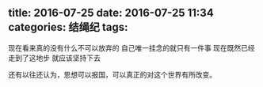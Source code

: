 title: 2016-07-25
date: 2016-07-25 11:34
categories: 结绳纪
tags:
---

现在看来真的没有什么不可以放弃的
自己唯一挂念的就只有一件事
现在既然已经走到了这地步
就应该坚持下去

还有以往还认为，思想可以报国，可以真正的对这个世界有所改变。
